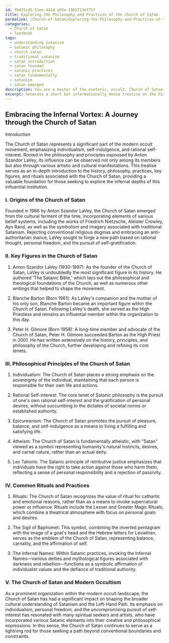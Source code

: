 ```yaml
---
id: fbd25cd5-51ee-442d-a93e-1965713ef757
title: Exploring the Philosophy and Practices of the Church of Satan
permalink: /Church-of-Satan/Exploring-the-Philosophy-and-Practices-of-the-Church-of-Satan/
categories:
  - Church of Satan
  - Textbook
tags:
  - understanding satanism
  - satanic philosophy
  - church satan
  - traditional satanism
  - satan introduction
  - satan founded
  - satanic practices
  - satan fundamentally
  - satanism
  - satan emerged
description: You are a master of the esoteric, occult, Church of Satan and education, you have written many textbooks on the subject in ways that provide students with rich and deep understanding of the subject. You are being asked to write textbook-like sections on a topic and you do it with full context, explainability, and reliability in accuracy to the true facts of the topic at hand, in a textbook style that a student would easily be able to learn from, in a rich, engaging, and contextual way. Always include relevant context (such as formulas and history), related concepts, and in a way that someone can gain deep insights from.
excerpt: Generate a short but informationally dense treatise on the history, philosophy, and practices of the Church of Satan, incorporating its origins, key figures, principles, common rituals, and role in modern occultism. This treatise should serve as a valuable resource for initiates seeking deep insights and understanding of the Church of Satan.
---
```


## Embracing the Infernal Vortex: A Journey through the Church of Satan

Introduction

The Church of Satan represents a significant part of the modern occult movement, emphasizing individualism, self-indulgence, and rational self-interest. Rooted in the philosophy and principles espoused by Anton Szandor LaVey, its influence can be observed not only among its members but also through various artistic and cultural manifestations. This treatise serves as an in-depth introduction to the history, philosophy, practices, key figures, and rituals associated with the Church of Satan, providing a valuable foundation for those seeking to explore the infernal depths of this influential institution.

### I. Origins of the Church of Satan

Founded in 1966 by Anton Szandor LaVey, the Church of Satan emerged from the cultural ferment of the time, incorporating elements of various belief systems, including the works of Friedrich Nietzsche, Aleister Crowley, Ayn Rand, as well as the symbolism and imagery associated with traditional Satanism. Rejecting conventional religious dogmas and embracing an anti-authoritarian stance, LaVey sought to forge a new path based on rational thought, personal freedom, and the pursuit of self-gratification.

### II. Key Figures in the Church of Satan

1. Anton Szandor LaVey (1930-1997): As the founder of the Church of Satan, LaVey is undoubtedly the most significant figure in its history. He authored 'The Satanic Bible,' which lays out the philosophical and theological foundations of the Church, as well as numerous other writings that helped to shape the movement.

2. Blanche Barton (Born 1961): As LaVey's companion and the mother of his only son, Blanche Barton became an important figure within the Church of Satan. Following LaVey's death, she served as the High Priestess and remains an influential member within the organization to this day.

3. Peter H. Gilmore (Born 1958): A long-time member and advocate of the Church of Satan, Peter H. Gilmore succeeded Barton as the High Priest in 2001. He has written extensively on the history, principles, and philosophy of the Church, further developing and refining its core tenets.

### III. Philosophical Principles of the Church of Satan

1. Individualism: The Church of Satan places a strong emphasis on the sovereignty of the individual, maintaining that each person is responsible for their own life and actions.

2. Rational Self-interest: The core tenet of Satanic philosophy is the pursuit of one's own rational self-interest and the gratification of personal desires, without succumbing to the dictates of societal norms or established authority.

3. Epicureanism: The Church of Satan promotes the pursuit of pleasure, balance, and self-indulgence as a means to living a fulfilling and satisfying life.

4. Atheism: The Church of Satan is fundamentally atheistic, with "Satan" viewed as a symbol representing humanity's natural instincts, desires, and carnal nature, rather than an actual deity.

5. Lex Talionis: The Satanic principle of retributive justice emphasizes that individuals have the right to take action against those who harm them, reflecting a sense of personal responsibility and a rejection of passivity.

### IV. Common Rituals and Practices

1. Rituals: The Church of Satan recognizes the value of ritual for cathartic and emotional reasons, rather than as a means to invoke supernatural power or influence. Rituals include the Lesser and Greater Magic Rituals, which combine a theatrical atmosphere with focus on personal goals and desires.

2. The Sigil of Baphomet: This symbol, combining the inverted pentagram with the image of a goat's head and the Hebrew letters for Leviathan, serves as the emblem of the Church of Satan, representing balance, carnality, and the affirmation of self.

3. The Infernal Names: Within Satanic practices, invoking the Infernal Names—various deities and mythological figures associated with darkness and rebellion—functions as a symbolic affirmation of individualist values and the defiance of traditional authority.

### V. The Church of Satan and Modern Occultism

As a prominent organization within the modern occult landscape, the Church of Satan has had a significant impact on shaping the broader cultural understanding of Satanism and the Left-Hand Path. Its emphasis on individualism, personal freedom, and the uncompromising pursuit of self-interest has resonated with many spiritual seekers and artists, who have incorporated various Satanic elements into their creative and philosophical expressions. In this sense, the Church of Satan continues to serve as a lightning rod for those seeking a path beyond conventional boundaries and constraints.
